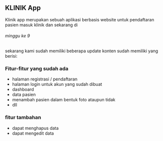 ## KLINIK App
Klinik app merupakan sebuah aplikasi berbasis website untuk pendaftaran pasien masuk klinik dan sekarang di <h6> minggu ke 9 </h6> sekarang kami sudah memiliki beberapa update konten sudah memiliki yang berisi:
###  Fitur-fitur yang sudah ada
- halaman registrasi / pendaftaran
- halaman login untuk akun yang sudah dibuat
- dashboard
- data pasien
- menambah pasien dalam bentuk foto ataupun tidak
- dll
### fitur tambahan
- dapat menghapus data
- dapat mengedit data

